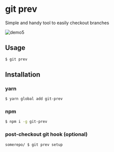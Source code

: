 # git prev

Simple and handy tool to easily checkout branches

![demo5](https://cloud.githubusercontent.com/assets/4503354/24570642/38e9a604-1675-11e7-948c-5b59f5f7f18f.gif)

## Usage

```sh
$ git prev
```

## Installation
### yarn
```sh
$ yarn global add git-prev

```
### npm
```sh
$ npm i -g git-prev
```
### post-checkout git hook (optional)
```sh
somerepo/ $ git prev setup
```
